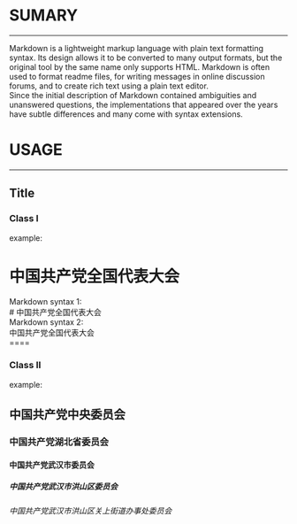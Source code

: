 # SUMARY
---
Markdown is a lightweight markup language with plain text formatting syntax. Its design allows it to be converted to many output formats, but the original tool by the same name only supports HTML. Markdown is often used to format readme files, for writing messages in online discussion forums, and to create rich text using a plain text editor.  
Since the initial description of Markdown contained ambiguities and unanswered questions, the implementations that appeared over the years have subtle differences and many come with syntax extensions.
# USAGE
---
## Title
### Class I
example:  
# 中国共产党全国代表大会
Markdown syntax 1:  
\# 中国共产党全国代表大会  
Markdown syntax 2:  
中国共产党全国代表大会  
\====  
### Class II
example: 
## 中国共产党中央委员会
### 中国共产党湖北省委员会
#### 中国共产党武汉市委员会
##### 中国共产党武汉市洪山区委员会
###### 中国共产党武汉市洪山区关上街道办事处委员会
